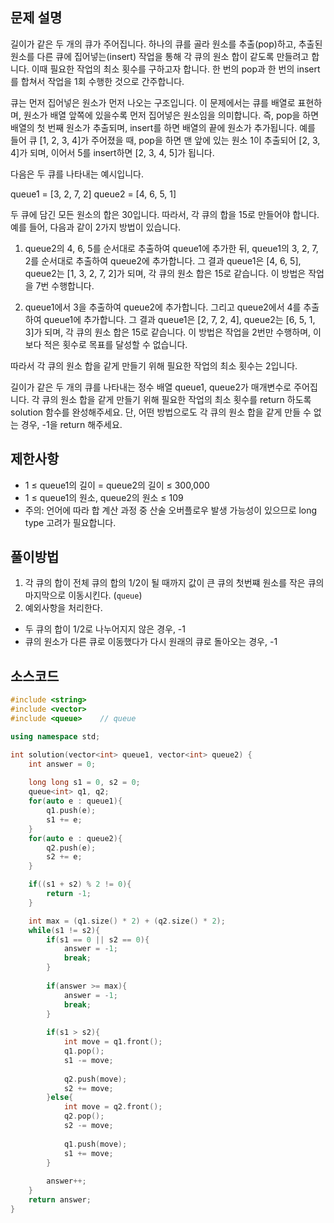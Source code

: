## 문제 설명
길이가 같은 두 개의 큐가 주어집니다. 하나의 큐를 골라 원소를 추출(pop)하고, 추출된 원소를 다른 큐에 집어넣는(insert) 작업을 통해 각 큐의 원소 합이 같도록 만들려고 합니다. 이때 필요한 작업의 최소 횟수를 구하고자 합니다. 한 번의 pop과 한 번의 insert를 합쳐서 작업을 1회 수행한 것으로 간주합니다.

큐는 먼저 집어넣은 원소가 먼저 나오는 구조입니다. 이 문제에서는 큐를 배열로 표현하며, 원소가 배열 앞쪽에 있을수록 먼저 집어넣은 원소임을 의미합니다. 즉, pop을 하면 배열의 첫 번째 원소가 추출되며, insert를 하면 배열의 끝에 원소가 추가됩니다. 예를 들어 큐 [1, 2, 3, 4]가 주어졌을 때, pop을 하면 맨 앞에 있는 원소 1이 추출되어 [2, 3, 4]가 되며, 이어서 5를 insert하면 [2, 3, 4, 5]가 됩니다.

다음은 두 큐를 나타내는 예시입니다.

queue1 = [3, 2, 7, 2]
queue2 = [4, 6, 5, 1]

두 큐에 담긴 모든 원소의 합은 30입니다. 따라서, 각 큐의 합을 15로 만들어야 합니다. 예를 들어, 다음과 같이 2가지 방법이 있습니다.

1. queue2의 4, 6, 5를 순서대로 추출하여 queue1에 추가한 뒤, queue1의 3, 2, 7, 2를 순서대로 추출하여 queue2에 추가합니다. 그 결과 queue1은 [4, 6, 5], queue2는 [1, 3, 2, 7, 2]가 되며, 각 큐의 원소 합은 15로 같습니다. 이 방법은 작업을 7번 수행합니다.

2. queue1에서 3을 추출하여 queue2에 추가합니다. 그리고 queue2에서 4를 추출하여 queue1에 추가합니다. 그 결과 queue1은 [2, 7, 2, 4], queue2는 [6, 5, 1, 3]가 되며, 각 큐의 원소 합은 15로 같습니다. 이 방법은 작업을 2번만 수행하며, 이보다 적은 횟수로 목표를 달성할 수 없습니다.

따라서 각 큐의 원소 합을 같게 만들기 위해 필요한 작업의 최소 횟수는 2입니다.

길이가 같은 두 개의 큐를 나타내는 정수 배열 queue1, queue2가 매개변수로 주어집니다. 각 큐의 원소 합을 같게 만들기 위해 필요한 작업의 최소 횟수를 return 하도록 solution 함수를 완성해주세요. 단, 어떤 방법으로도 각 큐의 원소 합을 같게 만들 수 없는 경우, -1을 return 해주세요.


## 제한사항
- 1 ≤ queue1의 길이 = queue2의 길이 ≤ 300,000
- 1 ≤ queue1의 원소, queue2의 원소 ≤ 109
- 주의: 언어에 따라 합 계산 과정 중 산술 오버플로우 발생 가능성이 있으므로 long type 고려가 필요합니다.


## 풀이방법
1. 각 큐의 합이 전체 큐의 합의 1/2이 될 때까지 값이 큰 큐의 첫번쨰 원소를 작은 큐의 마지막으로 이동시킨다. (`queue`)
2. 예외사항을 처리한다.
  - 두 큐의 합이 1/2로 나누어지지 않은 경우, -1
  - 큐의 원소가 다른 큐로 이동했다가 다시 원래의 큐로 돌아오는 경우, -1


## 소스코드
```c++
#include <string>
#include <vector>
#include <queue>    // queue

using namespace std;

int solution(vector<int> queue1, vector<int> queue2) {
    int answer = 0;
    
    long long s1 = 0, s2 = 0;
    queue<int> q1, q2;
    for(auto e : queue1){
        q1.push(e);
        s1 += e;
    }
    for(auto e : queue2){
        q2.push(e);
        s2 += e;
    }

    if((s1 + s2) % 2 != 0){
        return -1;
    }

    int max = (q1.size() * 2) + (q2.size() * 2);
    while(s1 != s2){
        if(s1 == 0 || s2 == 0){
            answer = -1;
            break;
        }
        
        if(answer >= max){
            answer = -1;
            break;
        }
        
        if(s1 > s2){
            int move = q1.front();
            q1.pop();
            s1 -= move;
            
            q2.push(move);
            s2 += move;
        }else{
            int move = q2.front();
            q2.pop();
            s2 -= move;
            
            q1.push(move);
            s1 += move;
        }
        
        answer++;
    }
    return answer;
}
```